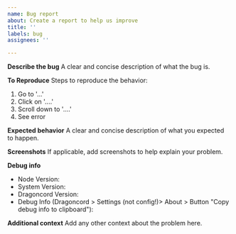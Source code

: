 ```yaml
---
name: Bug report
about: Create a report to help us improve
title: ''
labels: bug
assignees: ''

---
```


**Describe the bug**
A clear and concise description of what the bug is.

**To Reproduce**
Steps to reproduce the behavior:
1. Go to '...'
2. Click on '....'
3. Scroll down to '....'
4. See error

**Expected behavior**
A clear and concise description of what you expected to happen.

**Screenshots**
If applicable, add screenshots to help explain your problem.

**Debug info**
 - Node Version: 
 - System Version: 
 - Dragoncord Version: 
 - Debug Info (Dragoncord > Settings (not config!)> About > Button "Copy debug info to clipboard"): 

**Additional context**
Add any other context about the problem here.
